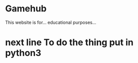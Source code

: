 # Gamehub
This website is for... educational purposes...
# next line To do the thing put in python3
